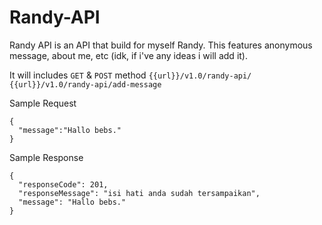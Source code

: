 # Randy-API
Randy API is an API that build for myself Randy. This features anonymous message, about me, etc (idk, if i've any ideas i will add it). 

It will includes `GET` & `POST` method
`{{url}}/v1.0/randy-api/`
`{{url}}/v1.0/randy-api/add-message`


Sample Request 
```
{
  "message":"Hallo bebs."
}
```

Sample Response
```
{
  "responseCode": 201,
  "responseMessage": "isi hati anda sudah tersampaikan",
  "message": "Hallo bebs."
}
```
